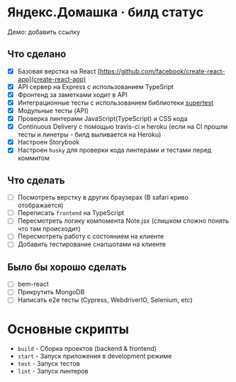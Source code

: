 # Яндекс.Домашка &middot; билд статус

Демо: добавить ссылку

## Что сделано

- [x] Базовая верстка на React [https://github.com/facebook/create-react-app](create-react-app)
- [x] API сервер на Express с использованием TypeSript
- [x] Фронтенд за заметками ходит в API
- [x] Интеграционные тесты с использованием библиотеки [supertest](https://github.com/visionmedia/supertest)
- [x] Модульные тесты (API)
- [x] Проверка линтерами JavaScript(TypeScript) и CSS кода
- [x] Continuous Delivery с помощью travis-ci и heroku (если на CI прошли тесты и линетры - билд выливается на Heroku)
- [x] Настроен Storybook
- [x] Настроен `husky` для проверки кода линтерами и тестами перед коммитом

## Что сделать

- [ ] Посмотреть верстку в других браузерах (В safari криво отображается)
- [ ] Переписать `frontend` на TypeScript
- [ ] Пересмотреть логику компомента Note.jsx (слишком сложно понять что там происходит)
- [ ] Пересмотреть работу с состоянием на клиенте
- [ ] Добавить тестирование снапшотами на клиенте

## Было бы хорошо сделать

- [ ] bem-react
- [ ] Прикрутить MongoDB
- [ ] Написать e2e тесты (Cypress, WebdriverIO, Selenium, etc)

# Основные скрипты

- `build` - Сборка проектов (backend & frontend)
- `start` - Запуск приложения в development режиме
- `test` - Запуск тестов
- `lint` - Запуск линтеров
